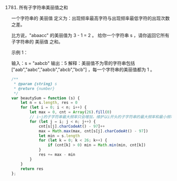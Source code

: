 1781. 所有子字符串美丽值之和

一个字符串的 美丽值 定义为：出现频率最高字符与出现频率最低字符的出现次数之差。

比方说，"abaacc" 的美丽值为 3 - 1 = 2 。
给你一个字符串 s ，请你返回它所有子字符串的 美丽值 之和。

 

示例 1：

输入：s = "aabcb"
输出：5
解释：美丽值不为零的字符串包括 ["aab","aabc","aabcb","abcb","bcb"] ，每一个字符串的美丽值都为 1 。

```js
/**
 * @param {string} s
 * @return {number}
 */
var beautySum = function (s) {
    let n = s.length, res = 0
    for (let i = 0; i < n; i++) {
        let max = 0, cnt = Array(26).fill(0)
        // i~j的子字符串最大频率只会增加，维护以i开头的子字符串的最大频率和最小频率
        for (let j = i; j < n; j++) {
            cnt[s[j].charCodeAt() - 97]++
            max = Math.max(max, cnt[s[j].charCodeAt() - 97])
            let min = s.length
            for (let k = 0; k < 26; k++) {
                if (cnt[k] > 0) min = Math.min(min, cnt[k])
            }
            res += max - min
        }
    }
    return res
};